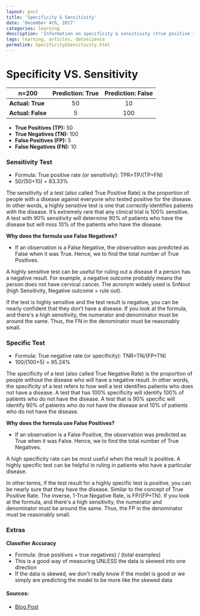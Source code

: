 ```yaml
---
layout: post
title: 'Specificity & Sensitivity'
date: 'December 4th, 2017'
categories: learning
description: 'Information on specificity & sensitivity (true positive rate and true negative rate).'
tags: learning, articles, datascience
permalink: Specificity&Sensitivity.html
---
```



# Specificity VS. Sensitivity


|        n=200  | Prediction: True | Prediction: False|
| -------------       |:-------------:| :-----:|
| **Actual: True**  | 50      | 10 |
| **Actual: False** | 5      |   100 |

+ **True Positives (TP):** 50
+ **True Negatives (TN):** 100
+ **False Positives (FP):** 5
+ **False Negatives (FN):** 10


### Sensitivity Test
+ Formula: True positive rate (or sensitivity): TPR=TP/(TP+FN)
+ 50/(50+10) = 83.33%


The sensitivity of a test (also called True Positive Rate) is the proportion of people with a disease against everyone who tested positive for the disease. In other words, a highly sensitive test is one that correctly identifies patients with the disease. It’s extremely rare that any clinical trial is 100% sensitive. A test with 90% sensitivity will determine 90% of patients who have the disease but will miss 10% of the patients who have the disease.

**Why does the formula use False Negatives?**
+ If an observation is a False Negative, the observation was predicted as False when it was True. Hence, we to find the total number of True Positives.

A highly sensitive test can be useful for ruling out a disease if a person has a negative result. For example, a negative outcome probably means the person does not have cervical cancer. The acronym widely used is SnNout (high Sensitivity, Negative outcome = rule out).

If the test is highly sensitive and the test result is negative, you can be nearly confident that they don’t have a disease. If you look at the formula, and there's a high sensitivity, the numerator and denominator must be around the same. Thus, the FN in the denominator must be reasonably small.


### Specific Test
+ Formula: True negative rate (or specificity): TNR=TN/(FP+TN)
+ 100/(100+5) = 95.24%

The specificity of a test (also called  True Negative Rate) is the proportion of people without the disease who will have a negative result. In other words, the specificity of a test refers to how well a test identifies patients who does not have a disease. A test that has 100% specificity will identify 100% of patients who do not have the disease. A test that is 90% specific will identify 90% of patients who do not have the disease and 10% of patients who do not have the disease.

**Why does the formula use False Positives?**
+ If an observation is a False Positive, the observation was predicted as True when it was False. Hence, we to find the total number of True Negatives.

A high specificity rate can be most useful when the result is positive. A highly specific test can be helpful in ruling in patients who have a particular disease.

In other terms, if the test result for a highly specific test is positive, you can be nearly sure that they have the disease. Similar to the concept of True Positive Rate. The inverse, 1-True Negative Rate, is FP/(FP+TN). If you look at the formula, and there's a high sensitivity, the numerator and denominator must be around the same. Thus, the FP in the denominator must be reasonably small.

### Extras
**Classifier Accuracy**
+ Formula: (true positives + true negatives) / (total examples)
+ This is a good way of measuring UNLESS the data is skewed into one direction
+ If the data is skewed, we don't really know if the model is good or we simply are predicting the model to be more like the skewed data


#### Sources:
+ [Blog Post](https://stats.stackexchange.com/questions/61829/relation-between-true-positive-false-positive-false-negative-and-true-negative)
